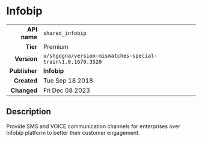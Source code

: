 # Infobip
| | |
|-:|-|
|**API name**|`shared_infobip`|
|**Tier**|Premium|
|**Version**|`u/shgogna/version-mismatches-special-train\1.0.1670.3520`|
|**Publisher**|**Infobip**|
|**Created**|Tue Sep 18 2018|
|**Changed**|Fri Dec 08 2023|

## Description
Provide SMS and VOICE communication channels for enterprises over Infobip platform to better their customer engagement.
